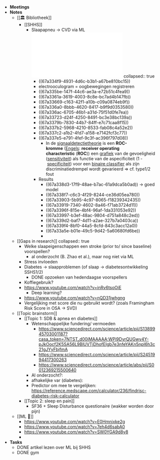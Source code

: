 - **Meetings**
- **Notes**
	- [[🏛️ Bibliotheek]]
		- [[SHHS]]
			- Slaapapneu -> CVD via ML ![li-et-al-2022-obstructive-sleep-apnea-predicts-10-year-cardiovascular-disease-related-mortality-in-the-sleep-heart.pdf](../assets/li-et-al-2022-obstructive-sleep-apnea-predicts-10-year-cardiovascular-disease-related-mortality-in-the-sleep-heart_1738678984719_0.pdf)
			  collapsed:: true
				- ((67a334f9-4931-4d6c-b3b1-a67be810bc15))
				- electrooculogram = oogbewegingen registreren
				- ((67a335be-147f-44c6-ae3a-e72b51c4fea9))
				- ((67a3361a-3619-4003-8c8e-bc7ad4b147fb))
				- ((67a33669-c163-42f1-a10b-c09a0874eb9f))
				- ((67a336a0-8bbb-4620-8417-b9f9d0353580))
				- ((67a336ac-6705-46b1-a31d-75f51d0fe7ea))
				- ((67a33723-d24f-4250-8491-bc3e38bc139a))
				- ((67a3379b-7830-44b7-84ff-e7c71caa8f15))
				- ((67a337b2-5968-4210-8533-fab08c4a52e2))
				- ((67a337c2-a1b2-4fd7-a158-e7142fcf3c77))
				- ((67a337e5-e791-4fef-9c3f-ac396f797d08))
					- In de [signaaldetectietheorie](https://nl.wikipedia.org/wiki/Signaaldetectietheorie) is een **ROC-kromme** ([Engels](https://nl.wikipedia.org/wiki/Engels): **receiver operating characteristic** (**ROC**)) een [grafiek](https://nl.wikipedia.org/wiki/Grafiek_(wiskunde)) van de gevoeligheid ([sensitiviteit](https://nl.wikipedia.org/wiki/Sensitiviteit_en_specificiteit)) als functie van de aspecificiteit (1 - [specificiteit](https://nl.wikipedia.org/wiki/Sensitiviteit_en_specificiteit)) voor een [binaire classifier](https://nl.wikipedia.org/w/index.php?title=Binaire_classifier&action=edit&redlink=1) als zijn discriminatiedrempel wordt gevarieerd => cf. type1/2 fout
				- Results
					- ((67a338d3-17f9-48ae-b7ac-61a9dca5b0ad)) -> goed model
					- ((67a338f7-c6c3-4f29-8244-ce36d05ea780))
					- ((67a33903-5b95-4c97-8065-f18239342435))
					- ((67a33919-7340-4602-8a46-f71ab3724d11))
					- ((67a3396f-815e-4bf4-96af-1da331053e92))
					- ((67a33997-b3ef-48ac-9804-d751a848c2ed))
					- ((67a339d2-baf7-4d11-a2ae-327b7a0403ca))
					- ((67a339f4-8bf0-44a5-8cfd-843c3acc12a0))
					- ((67a33a5e-b01e-49c5-9d42-5a60680fd6be))
					-
	- [[Gaps in research]]
	  collapsed:: true
		- Welke slaapeigenschappen een stroke (prior to/ since baseline) voorspellen?
			- al onderzocht (B. Zhao et al.), maar nog niet via ML
		- Stress invloeden
		- Diabetes -> slaapproblemen (of slaap -> diabetesontwikkeling SSHS1/2)
			- DONE opzoeken van hedendaagse voorspellers
		- Koffiegebruik?
		- https://www.youtube.com/watch?v=inRv6tsoOiE
			- Deep learning?
		- https://www.youtube.com/watch?v=nQD31jwhgng
		- Vergelijking met score die nu gebruikt wordt? (zoals Framingham Risk Score in OSA -> SVD)
	- [[Topic brainstorm]]
		- [[Topic 1: SDB & apnea en diabetes]]
			- Wetenschappelijke fundering/ vermoeden
				- https://www.sciencedirect.com/science/article/pii/S1389945703001187?casa_token=7NTST_d00iMAAAAA:WPi9DyrQUGwy4Y-pJkOocf2K5SA56L9BlUVTjDhofEIgb7e3nfeYAKn5npI6h3c21gJYyFbjfmA
				- https://www.sciencedirect.com/science/article/pii/S2451994417300263
				- https://www.sciencedirect.com/science/article/abs/pii/S0012369215500640
			- Al onderzocht?:
			- afhakelijke var (diabetes):
			- Predictor om mee te vergelijken: https://reference.medscape.com/calculator/236/findrisc-diabetes-risk-calculator
		- [[Topic 2: sleep en pain]]
			- SF36 + Sleep Disturbance questionaire (wakker worden door pijn)
	- [[ML 🤖]]
		- https://www.youtube.com/watch?v=E0Hmnixke2g
		- https://www.youtube.com/watch?v=7eh4d6sabA0
		- https://www.youtube.com/watch?v=SW0YGA9d8y8
		-
- **Tasks**
	- DONE artikel lezen over ML bij SHHS
	- DONE gym
